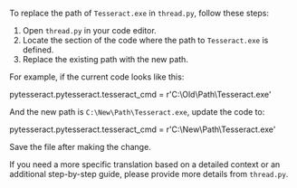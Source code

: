 To replace the path of `Tesseract.exe` in `thread.py`, follow these steps:

1. Open `thread.py` in your code editor.
2. Locate the section of the code where the path to `Tesseract.exe` is defined.
3. Replace the existing path with the new path.

For example, if the current code looks like this:

pytesseract.pytesseract.tesseract_cmd = r'C:\Old\Path\Tesseract.exe'

And the new path is `C:\New\Path\Tesseract.exe`, update the code to:

pytesseract.pytesseract.tesseract_cmd = r'C:\New\Path\Tesseract.exe'


Save the file after making the change.

If you need a more specific translation based on a detailed context or an additional step-by-step guide, please provide more details from `thread.py`.
